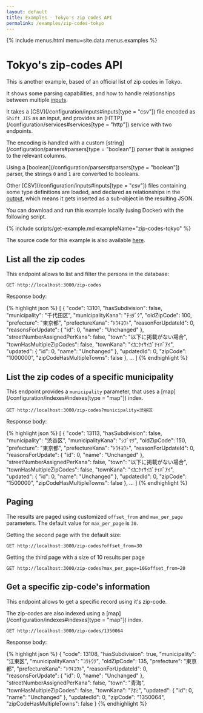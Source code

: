 ```yaml
---
layout: default
title: Examples - Tokyo's zip codes API
permalink: /examples/zip-codes-tokyo
---
```


{% include menus.html menu=site.data.menus.examples %}

# Tokyo's zip-codes API

This is another example, based of an official list of zip codes in Tokyo.

It shows some parsing capabilities, and how to handle relationships between multiple [inputs](/configuration/inputs).

It takes a [CSV](/configuration/inputs#inputs[type = &quot;csv&quot;]) file encoded as `Shift_JIS` as an input, and provides an [HTTP](/configuration/services#services[type = &quot;http&quot;]) service with two endpoints.

The encoding is handled with a custom [string](/configuration/parsers#parsers[type = &quot;boolean&quot;]) parser that is assigned to the relevant columns.

Using a [boolean](/configuration/parsers#parsers[type = &quot;boolean&quot;]) parser, the strings `0` and `1` are converted to booleans.

Other [CSV](/configuration/inputs#inputs[type = &quot;csv&quot;]) files containing some type definitions are loaded, and declared as relationships in the [output](/configuration/outputs#outputs), which means it gets inserted as a sub-object in the resulting JSON.

You can download and run this example locally (using Docker) with the following script.

{% include scripts/get-example.md exampleName="zip-codes-tokyo" %}

The source code for this example is also available [here](https://github.com/rodb-io/rodb/tree/master/examples/zip-codes-tokyo).

## List all the zip codes

This endpoint allows to list and filter the persons in the database:

`GET http://localhost:3000/zip-codes`

Response body:

{% highlight json %}
[
	{
		"code": 13101,
		"hasSubdivision": false,
		"municipality": "千代田区",
		"municipalityKana": "ﾁﾖﾀﾞｸ",
		"oldZipCode": 100,
		"prefecture": "東京都",
		"prefectureKana": "ﾄｳｷﾖｳﾄ",
		"reasonForUpdateId": 0,
		"reasonsForUpdate": {
			"id": 0,
			"name": "Unchanged"
		},
		"streetNumberAssignedPerKana": false,
		"town": "以下に掲載がない場合",
		"townHasMultipleZipCodes": false,
		"townKana": "ｲｶﾆｹｲｻｲｶﾞﾅｲﾊﾞｱｲ",
		"updated": {
			"id": 0,
			"name": "Unchanged"
		},
		"updatedId": 0,
		"zipCode": "1000000",
		"zipCodeHasMultipleTowns": false
	},
	...
]
{% endhighlight %}

## List the zip codes of a specific municipality

This endpoint provides a `municipality` parameter, that uses a [map](/configuration/indexes#indexes[type = &quot;map&quot;]) index.

`GET http://localhost:3000/zip-codes?municipality=渋谷区`

Response body:

{% highlight json %}
[
	{
		"code": 13113,
		"hasSubdivision": false,
		"municipality": "渋谷区",
		"municipalityKana": "ｼﾌﾞﾔｸ",
		"oldZipCode": 150,
		"prefecture": "東京都",
		"prefectureKana": "ﾄｳｷﾖｳﾄ",
		"reasonForUpdateId": 0,
		"reasonsForUpdate": {
			"id": 0,
			"name": "Unchanged"
		},
		"streetNumberAssignedPerKana": false,
		"town": "以下に掲載がない場合",
		"townHasMultipleZipCodes": false,
		"townKana": "ｲｶﾆｹｲｻｲｶﾞﾅｲﾊﾞｱｲ",
		"updated": {
			"id": 0,
			"name": "Unchanged"
		},
		"updatedId": 0,
		"zipCode": "1500000",
		"zipCodeHasMultipleTowns": false
	},
	...
]
{% endhighlight %}

## Paging

The results are paged using customized `offset_from` and `max_per_page` parameters. The default value for `max_per_page` is `30`.

Getting the second page with the default size:

`GET http://localhost:3000/zip-codes?offset_from=30`

Getting the third page with a size of 10 results per page

`GET http://localhost:3000/zip-codes?max_per_page=10&offset_from=20`

## Get a specific zip-code's information

This endpoint allows to get a specific record using it's zip-code.

The zip-codes are also indexed using a [map](/configuration/indexes#indexes[type = &quot;map&quot;]) index.

`GET http://localhost:3000/zip-codes/1350064`

Response body:

{% highlight json %}
{
	"code": 13108,
	"hasSubdivision": true,
	"municipality": "江東区",
	"municipalityKana": "ｺｳﾄｳｸ",
	"oldZipCode": 135,
	"prefecture": "東京都",
	"prefectureKana": "ﾄｳｷﾖｳﾄ",
	"reasonForUpdateId": 0,
	"reasonsForUpdate": {
		"id": 0,
		"name": "Unchanged"
	},
	"streetNumberAssignedPerKana": false,
	"town": "青海",
	"townHasMultipleZipCodes": false,
	"townKana": "ｱｵﾐ",
	"updated": {
		"id": 0,
		"name": "Unchanged"
	},
	"updatedId": 0,
	"zipCode": "1350064",
	"zipCodeHasMultipleTowns": false
}
{% endhighlight %}
